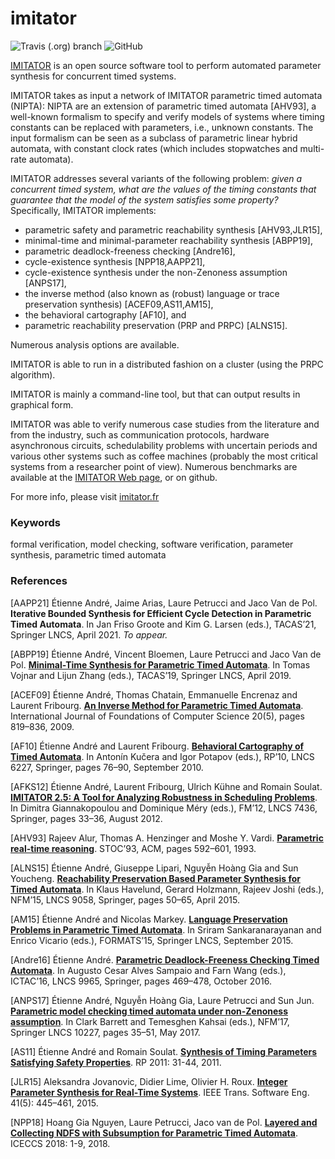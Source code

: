 imitator
========

![Travis (.org) branch](https://img.shields.io/travis/imitator-model-checker/imitator/master.svg)
![GitHub](https://img.shields.io/github/license/imitator-model-checker/imitator.svg)

[IMITATOR](https://www.imitator.fr) is an open source software tool to perform automated parameter synthesis for concurrent timed systems.

IMITATOR takes as input a network of IMITATOR parametric timed automata (NIPTA): NIPTA are an extension of parametric timed automata [AHV93], a well-known formalism to specify and verify models of systems where timing constants can be replaced with parameters, i.e., unknown constants.
The input formalism can be seen as a subclass of parametric linear hybrid automata, with constant clock rates (which includes stopwatches and multi-rate automata).

IMITATOR addresses several variants of the following problem:
_given a concurrent timed system, what are the values of the timing constants that guarantee that the model of the system satisfies some property?_
Specifically, IMITATOR implements:
* parametric safety and parametric reachability synthesis [AHV93,JLR15],
* minimal-time and minimal-parameter reachability synthesis [ABPP19],
* parametric deadlock-freeness checking [Andre16],
* cycle-existence synthesis [NPP18,AAPP21],
* cycle-existence synthesis under the non-Zenoness assumption [ANPS17],
* the inverse method (also known as (robust) language or trace preservation synthesis) [ACEF09,AS11,AM15],
* the behavioral cartography [AF10], and
* parametric reachability preservation (PRP and PRPC) [ALNS15].

Numerous analysis options are available.

IMITATOR is able to run in a distributed fashion on a cluster (using the PRPC algorithm).

IMITATOR is mainly a command-line tool, but that can output results in graphical form.

IMITATOR was able to verify numerous case studies from the literature and from the industry, such as communication protocols, hardware asynchronous circuits, schedulability problems with uncertain periods and various other systems such as coffee machines (probably the most critical systems from a researcher point of view).
Numerous benchmarks are available at the [IMITATOR Web page](https://www.imitator.fr), or on github.

For more info, please visit [imitator.fr](https://www.imitator.fr)


### Keywords
formal verification, model checking, software verification, parameter synthesis, parametric timed automata


### References

[AAPP21] Étienne André, Jaime Arias, Laure Petrucci and Jaco Van de Pol. **Iterative Bounded Synthesis for Efficient Cycle Detection in Parametric Timed Automata**. In Jan Friso Groote and Kim G. Larsen (eds.), TACAS’21, Springer LNCS, April 2021. *To appear.*

[ABPP19] Étienne André, Vincent Bloemen, Laure Petrucci and Jaco Van de Pol. [**Minimal-Time Synthesis for Parametric Timed Automata**](https://doi.org/10.1007/978-3-030-17465-1_12). In Tomas Vojnar and Lijun Zhang (eds.), TACAS’19, Springer LNCS, April 2019.

[ACEF09] Étienne André, Thomas Chatain, Emmanuelle Encrenaz and Laurent Fribourg. [**An Inverse Method for Parametric Timed Automata**](https://doi.org/10.1142/S0129054109006905). International Journal of Foundations of Computer Science 20(5), pages 819–836, 2009.

[AF10] Étienne André and Laurent Fribourg. [**Behavioral Cartography of Timed Automata**](https://doi.org/10.1007/978-3-642-15349-5_5). In Antonín Kučera and Igor Potapov (eds.), RP’10, LNCS 6227, Springer, pages 76–90, September 2010.

[AFKS12] Étienne André, Laurent Fribourg, Ulrich Kühne and Romain Soulat. [**IMITATOR 2.5: A Tool for Analyzing Robustness in Scheduling Problems**](https://doi.org/10.1007/978-3-642-32759-9_6). In Dimitra Giannakopoulou and Dominique Méry (eds.), FM’12, LNCS 7436, Springer, pages 33–36, August 2012.

[AHV93] Rajeev Alur, Thomas A. Henzinger and Moshe Y. Vardi. [**Parametric real-time reasoning**](https://doi.org/10.1145/167088.167242). STOC’93, ACM, pages 592–601, 1993.

[ALNS15] Étienne André, Giuseppe Lipari, Nguyễn Hoàng Gia and Sun Youcheng. [**Reachability Preservation Based Parameter Synthesis for Timed Automata**](https://doi.org/10.1007/978-3-319-17524-9_5). In Klaus Havelund, Gerard Holzmann, Rajeev Joshi (eds.), NFM’15, LNCS 9058, Springer, pages 50–65, April 2015.

[AM15] Étienne André and Nicolas Markey. [**Language Preservation Problems in Parametric Timed Automata**](https://doi.org/10.1007/978-3-319-22975-1_3). In Sriram Sankaranarayanan and Enrico Vicario (eds.), FORMATS’15, Springer LNCS, September 2015.

[Andre16] Étienne André. [**Parametric Deadlock-Freeness Checking Timed Automata**](https://doi.org/10.1007/978-3-319-46750-4_27). In Augusto Cesar Alves Sampaio and Farn Wang (eds.), ICTAC’16, LNCS 9965, Springer, pages 469–478, October 2016.

[ANPS17] Étienne André, Nguyễn Hoàng Gia, Laure Petrucci and Sun Jun. [**Parametric model checking timed automata under non-Zenoness assumption**](https://doi.org/10.1007/978-3-319-57288-8_3). In Clark Barrett and Temesghen Kahsai (eds.), NFM’17, Springer LNCS 10227, pages 35–51, May 2017.

[AS11] Étienne André and Romain Soulat. [**Synthesis of Timing Parameters Satisfying Safety Properties**](https://doi.org/10.1007/978-3-642-24288-5_5). RP 2011: 31-44, 2011.

[JLR15] Aleksandra Jovanovic, Didier Lime, Olivier H. Roux. [**Integer Parameter Synthesis for Real-Time Systems**](https://doi.org/10.1109/TSE.2014.2357445). IEEE Trans. Software Eng. 41(5): 445–461, 2015.

[NPP18] Hoang Gia Nguyen, Laure Petrucci, Jaco van de Pol. [**Layered and Collecting NDFS with Subsumption for Parametric Timed Automata**](https://doi.org/10.1109/ICECCS2018.2018.00009). ICECCS 2018: 1-9, 2018.
